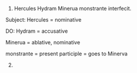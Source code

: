 1. Hercules Hydram Minerua monstrante interfecit.

Subject: Hercules = nominative 

DO: Hydram = accusative

Minerua = ablative, nominative 

monstrante = present participle = goes to Minerva 

2.
